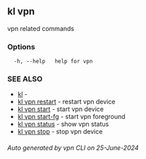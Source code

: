 ## kl vpn

vpn related commands



### Options

```
  -h, --help   help for vpn
```

### SEE ALSO

* [kl](kl.md)  - 
* [kl vpn restart](kl_vpn_restart.md)  - restart vpn device
* [kl vpn start](kl_vpn_start.md)  - start vpn device
* [kl vpn start-fg](kl_vpn_start-fg.md)  - start vpn foreground
* [kl vpn status](kl_vpn_status.md)  - show vpn status
* [kl vpn stop](kl_vpn_stop.md)  - stop vpn device

###### Auto generated by vpn CLI on 25-June-2024
